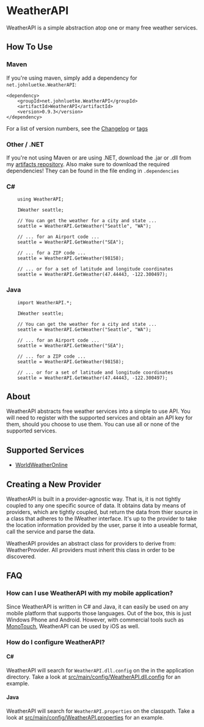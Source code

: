 # WeatherAPI

WeatherAPI is a simple abstraction atop one or many free weather services.

## How To Use

### Maven

If you're using maven, simply add a dependency for `net.johnluetke.WeatherAPI`:

    <dependency>
        <groupId>net.johnluetke.WeatherAPI</groupId>
        <artifactId>WeatherAPI</artifactId>
        <version>0.9.3</version>
    </dependency>
        
For a list of version numbers, see the [Changelog](CHANGELOG.md) or [tags](https://github.com/johnluetke/WeatherAPI/tags)

### Other / .NET

If you're not using Maven or are using .NET, download the .jar or .dll from my [artifacts repository](https://github.com/johnluetke/artifacts/tree/master/WeatherAPI).
Also make sure to download the required dependencies! They can be found in the file ending in `.dependencies`

### C&#35;

        using WeatherAPI;
        
        IWeather seattle;
        
        // You can get the weather for a city and state ...
        seattle = WeatherAPI.GetWeather("Seattle", "WA");
        
        // ... for an Airport code ...
        seattle = WeatherAPI.GetWeather("SEA");
        
        // ... for a ZIP code ...
        seattle = WeatherAPI.GetWeather(98158);

        // ... or for a set of latitude and longitude coordinates
        seattle = WeatherAPI.GetWeather(47.44443, -122.300497);
        
### Java

        import WeatherAPI.*;
        
        IWeather seattle;
        
        // You can get the weather for a city and state ...
        seattle = WeatherAPI.GetWeather("Seattle", "WA");
        
        // ... for an Airport code ...
        seattle = WeatherAPI.GetWeather("SEA");
        
        // ... for a ZIP code ...
        seattle = WeatherAPI.GetWeather(98158);

        // ... or for a set of latitude and longitude coordinates
        seattle = WeatherAPI.GetWeather(47.44443, -122.300497);
        
## About

WeatherAPI abstracts free weather services into a simple to use API. You will need to register 
with the supported services and obtain an API key for them, should you choose to use them. You 
can use all or none of the supported services. 

## Supported Services

* [WorldWeatherOnline](http://worldweatheronline.com)

## Creating a New Provider

WeatherAPI is built in a provider-agnostic way. That is, it is not tightly coupled to any one 
specific source of data. It obtains data by means of providers, which are tightly coupled, but 
return the data from thier source in a class that adheres to the IWeather interface. It's up to the
provider to take the location information provided by the user, parse it into a useable format,
call the service and parse the data.

WeatherAPI provides an abstract class for providers to derive from: WeatherProvider. All providers
must inherit this class in order to be discovered. 

## FAQ

### How can I use WeatherAPI with my mobile application?

Since WeatherAPI is written in C# and Java, it can easily be used on any mobile platform that supports those languages.
Out of the box, this is just Windows Phone and Android. However, with commercial tools such as 
[MonoTouch](http://ios.xamarin.com), WeatherAPI can be used by iOS as well.

### How do I configure WeatherAPI?

#### C&#35;

WeatherAPI will search for `WeatherAPI.dll.config` on the in the application directory. Take a look at [src/main/config/WeatherAPI.dll.config](src/main/config/WeatherAPI.dll.config) for an example.

#### Java

WeatherAPI will search for `WeatherAPI.properties` on the classpath. Take a look at [src/main/config/WeatherAPI.properties](src/main/config/WeatherAPI.properties) for an example.
